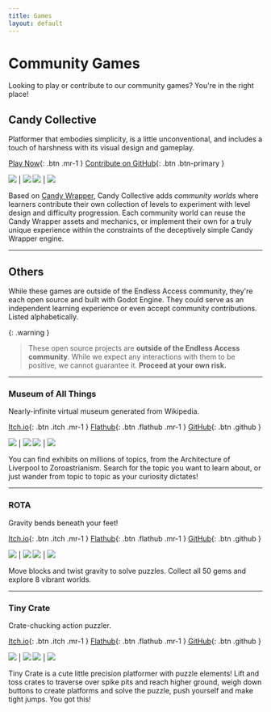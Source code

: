 ```yaml
---
title: Games
layout: default
---
```


# Community Games

Looking to play or contribute to our community games? You're in the right place!

## Candy Collective

Platformer that embodies simplicity, is a little unconventional, and includes a touch of harshness with its visual design and gameplay.

[Play Now](https://endlessm.github.io/candy-collective/){: .btn .mr-1 }
[Contribute on GitHub](https://github.com/endlessm/candy-collective){: .btn .btn-primary }

![](../assets/images/games/candy-collective/title.png)     | ![](../assets/images/games/candy-collective/candy-wrapper.png)
![](../assets/images/games/candy-collective/community.png) | ![](../assets/images/games/candy-collective/world-1.png)

Based on [Candy Wrapper](https://github.com/HarmonyHoney/CandyWrapper), Candy Collective adds _community worlds_ where learners contribute their own collection of levels to experiment with level design and difficulty progression. Each community world can reuse the Candy Wrapper assets and mechanics, or implement their own for a truly unique experience within the constraints of the deceptively simple Candy Wrapper engine.

---

## Others

While these games are outside of the Endless Access community, they're each open source and built with Godot Engine. They could serve as an independent learning experience or even accept community contributions. Listed alphabetically.

{: .warning }
>These open source projects are **outside of the Endless Access community**. While we expect any interactions with them to be positive, we cannot guarantee it. **Proceed at your own risk.**

---

### Museum of All Things

Nearly-infinite virtual museum generated from Wikipedia.

[Itch.io](https://mayeclair.itch.io/museum-of-all-things){: .btn .itch .mr-1 }
[Flathub](https://flathub.org/apps/as.may.moat){: .btn .flathub .mr-1 }
[GitHub](https://github.com/m4ym4y/museum-of-all-things){: .btn .github }

![](../assets/images/games/moat/1.png) | ![](../assets/images/games/moat/2.png)
![](../assets/images/games/moat/3.png) | ![](../assets/images/games/moat/4.png)

You can find exhibits on millions of topics, from the Architecture of Liverpool to Zoroastrianism. Search for the topic you want to learn about, or just wander from topic to topic as your curiosity dictates!

---

### ROTA

Gravity bends beneath your feet!

[Itch.io](https://hhoneysoftware.itch.io/rota){: .btn .itch .mr-1 }
[Flathub](https://flathub.org/apps/net.hhoney.rota){: .btn .flathub .mr-1 }
[GitHub](https://github.com/HarmonyHoney/ROTA){: .btn .github }

![](../assets/images/games/rota/1.png) | ![](../assets/images/games/rota/2.png)
![](../assets/images/games/rota/3.png) | ![](../assets/images/games/rota/4.png)

Move blocks and twist gravity to solve puzzles. Collect all 50 gems and explore 8 vibrant worlds.

---

### Tiny Crate

Crate-chucking action puzzler.

[Itch.io](https://hhoneysoftware.itch.io/tinycrate){: .btn .itch .mr-1 }
[Flathub](https://flathub.org/apps/net.hhoney.tinycrate){: .btn .flathub .mr-1 }
[GitHub](https://github.com/HarmonyHoney/tiny_crate){: .btn .github }

![](../assets/images/games/tiny-crate/1.png) | ![](../assets/images/games/tiny-crate/2.png)
![](../assets/images/games/tiny-crate/3.png) | ![](../assets/images/games/tiny-crate/4.png)

Tiny Crate is a cute little precision platformer with puzzle elements! Lift and toss crates to traverse over spike pits and reach higher ground, weigh down buttons to create platforms and solve the puzzle, push yourself and make tight jumps. You got this!
